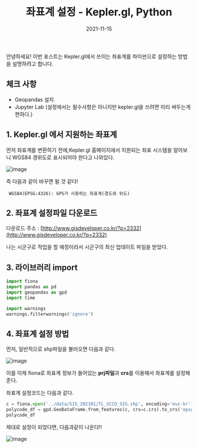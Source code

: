 ﻿---
title: "좌표계 설정 - Kepler.gl, Python"
excerpt: "안녕하세요!  이번 포스트는 Kepler.gl에서 쓰이는 좌표계를 파이썬으로 설정하는 방법을 설명하려고 합니다."

categories:
  - crawilngSelenium
tags:
  - [kepler.gl, python, visualization]

toc: true
toc_sticky: true

date: 2021-11-15
last_modified_at: 2021-11-15
---

안녕하세요! 이번 포스트는 Kepler.gl에서 쓰이는 좌표계를 파이썬으로 설정하는 방법을 설명하려고 합니다.

## 체크 사항

- Geopandas 설치
- Jupyter Lab (설정에서는 필수사항은 아니지만 kepler.gl을 쓰려면 미리 써두는게 편하다.)

## 1. Kepler.gl 에서 지원하는 좌표계

먼저 좌표계를 변환하기 전에,Kepler.gl 홈페이지에서 지원되는 좌표 시스템을 알아보니 WGS84 경위도로 표시되어야 한다고 나와있다.

![image](https://user-images.githubusercontent.com/43924464/141422517-d00636b7-5012-46c6-96be-b4f17321095c.png)

즉 다음과 같이 바꾸면 될 것 같다!

     WGS84(EPSG:4326): GPS가 사용하는 좌표계(경도와 위도)

## 2. 좌표계 설정파일 다운로드

다운로드 주소 : [http://www.gisdeveloper.co.kr/?p=2332](http://www.gisdeveloper.co.kr/?p=2332)

나는 시군구로 작업을 할 예정이라서 시군구의 최신 업데이트 파일을 받았다.

## 3. 라이브러리 import

```python
import fiona
import pandas as pd
import geopandas as gpd
import time

import warnings
warnings.filterwarnings('ignore')
```

## 4. 좌표계 설정 방법

먼저, 일반적으로 shp파일을 불러오면 다음과 같다.

![image](https://user-images.githubusercontent.com/43924464/141706125-b2ec2575-9df7-4c55-93f7-42070332e153.png)

이를 이제 fiona로 좌표계 정보가 들어있는 **prj파일**과 **crs**를 이용해서 좌표계를 설정해준다.

좌표계 설정코드는 다음과 같다.

```python
c = fiona.open('../data/SIG_202101/TL_SCCO_SIG.shp', encoding='euc-kr') # 자동으로 prj파일을 읽어온다.
polycode_df = gpd.GeoDataFrame.from_features(c, crs=c.crs).to_crs('epsg:4326') # 좌표계 정보를 읽어서 'epsg: 4326'으로 설정
polycode_df
```

제대로 설정이 되었다면, 다음과같이 나온다!!

![image](https://user-images.githubusercontent.com/43924464/141706415-d66f7cd4-a722-4522-98e8-27b55a993355.png)
